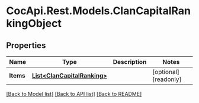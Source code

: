# CocApi.Rest.Models.ClanCapitalRankingObject

## Properties

Name | Type | Description | Notes
------------ | ------------- | ------------- | -------------
**Items** | [**List&lt;ClanCapitalRanking&gt;**](ClanCapitalRanking.md) |  | [optional] [readonly] 

[[Back to Model list]](../../README.md#documentation-for-models) [[Back to API list]](../../README.md#documentation-for-api-endpoints) [[Back to README]](../../README.md)

